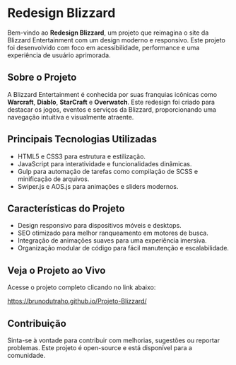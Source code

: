 <h1>Redesign Blizzard</h1>
<p>
  Bem-vindo ao <strong>Redesign Blizzard</strong>, um projeto que reimagina o site da Blizzard Entertainment com um design moderno e responsivo. Este projeto foi desenvolvido com foco em acessibilidade, performance e uma experiência de usuário aprimorada.
</p>

<h2>Sobre o Projeto</h2>
<p>
  A Blizzard Entertainment é conhecida por suas franquias icônicas como <strong>Warcraft</strong>, <strong>Diablo</strong>, <strong>StarCraft</strong> e <strong>Overwatch</strong>. Este redesign foi criado para destacar os jogos, eventos e serviços da Blizzard, proporcionando uma navegação intuitiva e visualmente atraente.
</p>

<h2>Principais Tecnologias Utilizadas</h2>
<ul>
  <li>HTML5 e CSS3 para estrutura e estilização.</li>
  <li>JavaScript para interatividade e funcionalidades dinâmicas.</li>
  <li>Gulp para automação de tarefas como compilação de SCSS e minificação de arquivos.</li>
  <li>Swiper.js e AOS.js para animações e sliders modernos.</li>
</ul>

<h2>Características do Projeto</h2>
<ul>
  <li>Design responsivo para dispositivos móveis e desktops.</li>
  <li>SEO otimizado para melhor ranqueamento em motores de busca.</li>
  <li>Integração de animações suaves para uma experiência imersiva.</li>
  <li>Organização modular de código para fácil manutenção e escalabilidade.</li>
</ul>

<h2>Veja o Projeto ao Vivo</h2>
<p>
  Acesse o projeto completo clicando no link abaixo:
</p>
<p>
  <a href="https://brunodutraho.github.io/Projeto-Blizzard/" target="_blank">https://brunodutraho.github.io/Projeto-Blizzard/</a>
</p>

<h2>Contribuição</h2>
<p>
  Sinta-se à vontade para contribuir com melhorias, sugestões ou reportar problemas. Este projeto é open-source e está disponível para a comunidade.
</p>
